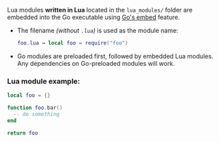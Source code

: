 Lua modules **written in Lua** located in the `lua_modules/` folder are embedded into the Go executable using [Go's embed](https://pkg.go.dev/embed) feature.

- The filename _(without `.lua`)_ is used as the module name:

  ```lua
  foo.lua → local foo = require("foo")
  ```
  
- Go modules are preloaded first, followed by embedded Lua modules. Any dependencies on Go-preloaded modules will work.

### Lua module example:

```lua
local foo = {}

function foo.bar()
  -- do something
end

return foo
```
